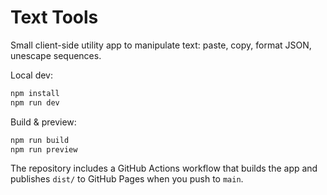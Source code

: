 # Text Tools

Small client-side utility app to manipulate text: paste, copy, format JSON, unescape sequences.

Local dev:

```bash
npm install
npm run dev
```

Build & preview:

```bash
npm run build
npm run preview
```

The repository includes a GitHub Actions workflow that builds the app and publishes `dist/` to GitHub Pages when you push to `main`.
